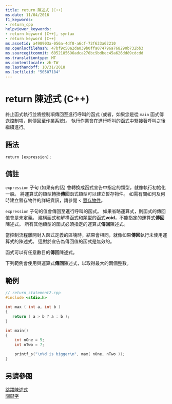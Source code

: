```yaml
---
title: return 陳述式 (C++)
ms.date: 11/04/2016
f1_keywords:
- return_cpp
helpviewer_keywords:
- return keyword [C++], syntax
- return keyword [C++]
ms.assetid: a498903a-056a-4df0-a6cf-72f633a62210
ms.openlocfilehash: 47bf9c50a2da039b0ffa074796a768290b732bb3
ms.sourcegitcommit: 6052185696adca270bc9bdbec45a626dd89cdcdd
ms.translationtype: MT
ms.contentlocale: zh-TW
ms.lasthandoff: 10/31/2018
ms.locfileid: "50507184"
---
```

# <a name="return-statement-c"></a>return 陳述式 (C++)

終止函式執行並將控制項傳回至進行呼叫的函式 (或者，如果您是從 `main` 函式傳送控制項，則傳回至作業系統)。 執行作業會在進行呼叫的函式中緊接著呼叫之後繼續進行。

## <a name="syntax"></a>語法

```
return [expression];
```

## <a name="remarks"></a>備註

`expression` 子句 (如果有的話) 會轉換成函式宣告中指定的類型，就像執行初始化一般。 將運算式的類型轉換**傳回**函式類型可以建立暫存物件。 如需有關如何及何時建立暫存物件的詳細資訊，請參閱 <<c0> [ 暫存物件](../cpp/temporary-objects.md)。

`expression` 子句的值會傳回至進行呼叫的函式。 如果省略運算式，則函式的傳回值會是未定義。 建構函式和解構函式和類型的函式**void**，不能指定的運算式**傳回**陳述式。 所有其他類型的函式必須指定的運算式**傳回**陳述式。

當控制流程離開封入函式定義的區塊時，結果會相同，就像如果**傳回**執行未使用運算式的陳述式。 這對於宣告為傳回值的函式是無效的。

函式可以有任意數目的**傳回**陳述式。

下列範例會使用與運算式**傳回**陳述式，以取得最大的兩個整數。

## <a name="example"></a>範例

```cpp
// return_statement2.cpp
#include <stdio.h>

int max ( int a, int b )
{
   return ( a > b ? a : b );
}

int main()
{
    int nOne = 5;
    int nTwo = 7;

    printf_s("\n%d is bigger\n", max( nOne, nTwo ));
}
```

## <a name="see-also"></a>另請參閱

[跳躍陳述式](../cpp/jump-statements-cpp.md)<br/>
[關鍵字](../cpp/keywords-cpp.md)